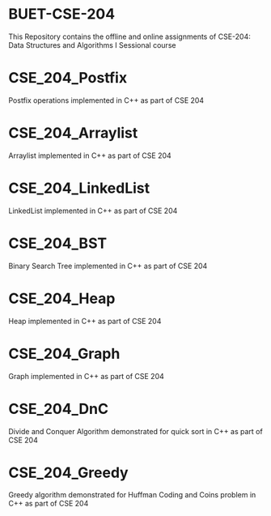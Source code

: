 # BUET-CSE-204
This Repository contains the offline and online assignments of CSE-204: Data Structures and Algorithms I Sessional course

# CSE_204_Postfix
Postfix operations implemented in C++ as part of CSE 204

# CSE_204_Arraylist
Arraylist implemented in C++ as part of CSE 204

# CSE_204_LinkedList
LinkedList implemented in C++ as part of CSE 204

# CSE_204_BST
Binary Search Tree implemented in C++ as part of CSE 204

# CSE_204_Heap
Heap implemented in C++ as part of CSE 204

# CSE_204_Graph
Graph implemented in C++ as part of CSE 204

# CSE_204_DnC
Divide and Conquer Algorithm demonstrated for quick sort in C++ as part of CSE 204

# CSE_204_Greedy
Greedy algorithm demonstrated for Huffman Coding and Coins problem in C++ as part of CSE 204

